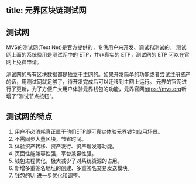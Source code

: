 title: 元界区块链测试网
---

## 测试网
MVS的测试网(Test Net)是官方提供的，专供用户来开发、调试和测试的。
测试网上面的系统费用是测试网中的 ETP，并非真实的 ETP，测试网的 ETP 可以在官网上免费申请。

测试网的所有区块数据都是独立于主网的。如果开发简单的功能或者尝试注册资产的话，用测试网就足够了，待开发完成后可以迁移到主网上运行。
元界的官网进行了更新，为了方便广大用户体验元界钱包的功能，元界官网<https://mvs.org>新增了”测试节点按钮”。

## 测试网的特点
1. 用户不必消耗真正属于他们ETP即可真实体验元界钱包应用场景。
2. 不需同步大量区块，节省时间。
3. 体验资产转移、资产发行、资产增发等功能。
4. 页面性能兼容性强，平台兼容性强。
5. 钱包进程优化，极大减少了对系统资源的占用。
6. 新增多重签名地址的创建、多重签名交易发送模块。
7. 钱包的UI 进一步优化和调整。
